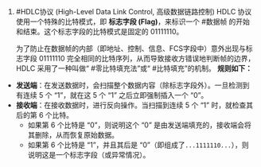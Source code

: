 1. #HDLC协议 (High-Level Data Link Control, 高级数据链路控制) 
	HDLC 协议使用一个特殊的比特模式，即 **标志字段 (Flag)**，来标识一个 #数据帧 的开始和结束。这个标志字段的比特模式是固定的 $01111110$。
	
	为了防止在数据帧的内部（即地址、控制、信息、FCS字段中）意外出现与标志字段 $01111110$ 完全相同的比特序列，从而导致接收方错误地判断帧的边界，HDLC 采用了一种叫做“ #零比特填充法”或“ #比特填充”的机制。
**规则如下：**
*   **发送端**：在发送数据时，会扫描整个数据内容（除标志字段外）。一旦检测到有连续 5 个 “1”，就在这 5 个 “1” 之后立即强制插入一个 “0”。
*   **接收端**：在接收数据时，进行反向操作。当扫描到连续 5 个 “1” 时，就检查其后的第 6 个比特。
    *   如果第 6 个比特是 “0”，则说明这个 “0” 是由发送端填充的，接收端会将其删除，从而恢复原始数据。
    *   如果第 6 个比特是 “1”，并且其后是 “0”（即组成了`...1111110...`），则说明这是一个标志字段（或异常情况）。
